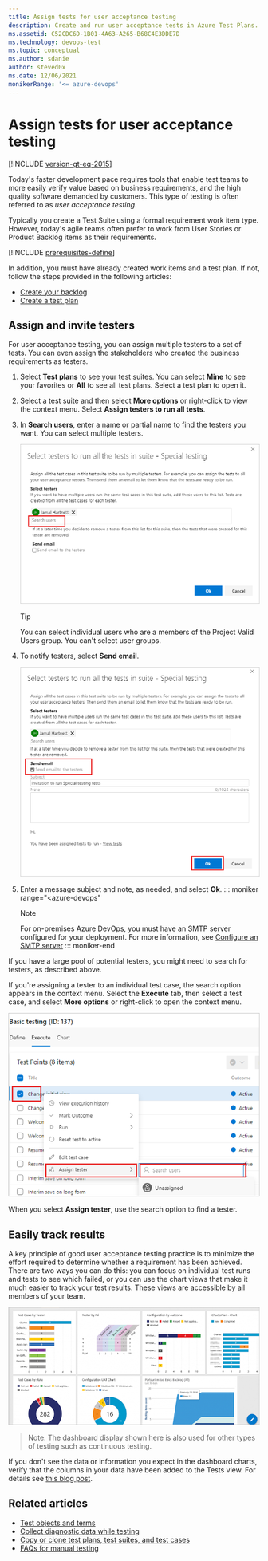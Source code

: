 ```yaml
---
title: Assign tests for user acceptance testing
description: Create and run user acceptance tests in Azure Test Plans. Test to verify that each of the deliverables meets your users' needs.
ms.assetid: C52CDC6D-1B01-4A63-A265-B68C4E3DDE7D
ms.technology: devops-test
ms.topic: conceptual
ms.author: sdanie
author: steved0x
ms.date: 12/06/2021
monikerRange: '<= azure-devops'
---
```


# Assign tests for user acceptance testing

[!INCLUDE [version-gt-eq-2015](../includes/version-gt-eq-2015.md)] 

Today's faster development pace requires tools that 
enable test teams to more easily verify value based
on business requirements, and the high quality 
software demanded by customers.
This type of testing is often referred to as 
_user acceptance testing_.

Typically you create a Test Suite using a formal 
requirement work item type. However, today's 
agile teams often prefer to work from User Stories 
or Product Backlog items as their requirements.

[!INCLUDE [prerequisites-define](includes/prerequisites-stakeholder.md)] 

In addition, you must have already created work items and 
a test plan. If not, follow the steps provided in the following articles: 

- [Create your backlog](../boards/backlogs/create-your-backlog.md)
- [Create a test plan](create-a-test-plan.md)

<a name="search-assign"></a>

## Assign and invite testers

For user acceptance testing, you can assign multiple testers to a set of tests. You can even assign the stakeholders who created the business requirements as testers.

1. Select **Test plans** to see your test suites. You can select **Mine** to see your favorites or **All** to see all test plans. Select a test plan to open it.

1. Select a test suite and then select **More options** or right-click to view the context menu. Select **Assign testers to run all tests**.

1. In **Search users**, enter a name or partial name to find the testers you want. You can select multiple testers.

   ![Screenshot shows the option to search for users with two users already selected.](media/user-acceptance-testing/search-select-testers.png)

   > [!TIP]
   > You can select individual users who are a members of the Project Valid Users group.
   > You can't select user groups.

1. To notify testers, select **Send email**.

   ![Screenshot shows the option to send email selected and text boxes for subject and notes.](media/user-acceptance-testing/send-messages-testers.png)

1. Enter a message subject and note, as needed, and select **Ok**.
::: moniker range="<azure-devops"

   > [!NOTE]
   > For on-premises Azure DevOps, you must have an SMTP server configured for your deployment.
   > For more information, see [Configure an SMTP server](/azure/devops/server/admin/setup-customize-alerts)
::: moniker-end

If you have a large pool of potential testers, you might need to search for testers, as described above.

If you're assigning a tester to an individual test case, the search option appears in the context menu.
Select the **Execute** tab, then select a test case, and select **More options** or right-click to open the context menu.

![Screenshot shows a test case selected with the Assign tester menu option selected and Search users highlighted.](media/user-acceptance-testing/test-case-search-testers.png)

When you select **Assign tester**, use the search option to find a tester.

## Easily track results

A key principle of good user acceptance testing practice
is to minimize the effort required to determine whether a
requirement has been achieved. 
There are two ways you can do this: you can focus on
individual test runs and tests to see which failed, or
you can use the chart views that make it much easier to
track your test results. These views are accessible by all
members of your team.   

![Exploring test results](media/user-acceptance-testing/uat8.png)

> Note: The dashboard display shown here is also used
for other types of testing such as continuous testing.

If you don't see the data or information you expect in
the dashboard charts, verify that the columns in your
data have been added to the Tests view.
For details see [this blog post](https://devblogs.microsoft.com/devops/visual-studio-team-services-manual-testing-tips-charts-iterations-and-runs/).

## Related articles

- [Test objects and terms](test-objects-overview.md)
- [Collect diagnostic data while testing](collect-diagnostic-data.md)
- [Copy or clone test plans, test suites, and test cases](copy-clone-test-items.md)
- [FAQs for manual testing](reference-qa.yml)
